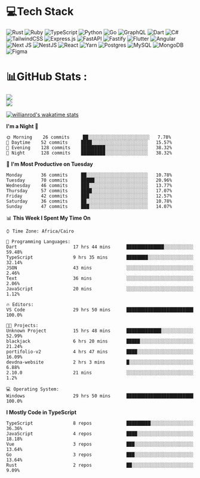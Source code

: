 # 💻Tech Stack

![Rust](https://img.shields.io/badge/rust-%23000000.svg?style=for-the-badge&logo=rust&logoColor=white) ![Ruby](https://img.shields.io/badge/ruby-%23CC342D.svg?style=for-the-badge&logo=ruby&logoColor=white) ![TypeScript](https://img.shields.io/badge/typescript-%23007ACC.svg?style=for-the-badge&logo=typescript&logoColor=white) ![Python](https://img.shields.io/badge/python-3670A0?style=for-the-badge&logo=python&logoColor=ffdd54) ![Go](https://img.shields.io/badge/go-%2300ADD8.svg?style=for-the-badge&logo=go&logoColor=white) ![GraphQL](https://img.shields.io/badge/-GraphQL-E10098?style=for-the-badge&logo=graphql&logoColor=white) ![Dart](https://img.shields.io/badge/dart-%230175C2.svg?style=for-the-badge&logo=dart&logoColor=white) ![C#](https://img.shields.io/badge/c%23-%23239120.svg?style=for-the-badge&logo=c-sharp&logoColor=white) ![TailwindCSS](https://img.shields.io/badge/tailwindcss-%2338B2AC.svg?style=for-the-badge&logo=tailwind-css&logoColor=white) ![Express.js](https://img.shields.io/badge/express.js-%23404d59.svg?style=for-the-badge&logo=express&logoColor=%2361DAFB) ![FastAPI](https://img.shields.io/badge/FastAPI-005571?style=for-the-badge&logo=fastapi) ![Fastify](https://img.shields.io/badge/fastify-%23000000.svg?style=for-the-badge&logo=fastify&logoColor=white) ![Flutter](https://img.shields.io/badge/Flutter-%2302569B.svg?style=for-the-badge&logo=Flutter&logoColor=white) ![Angular](https://img.shields.io/badge/angular-%23DD0031.svg?style=for-the-badge&logo=angular&logoColor=white) ![Next JS](https://img.shields.io/badge/Next-black?style=for-the-badge&logo=next.js&logoColor=white) ![NestJS](https://img.shields.io/badge/nestjs-%23E0234E.svg?style=for-the-badge&logo=nestjs&logoColor=white) ![React](https://img.shields.io/badge/react-%2320232a.svg?style=for-the-badge&logo=react&logoColor=%2361DAFB) ![Yarn](https://img.shields.io/badge/yarn-%232C8EBB.svg?style=for-the-badge&logo=yarn&logoColor=white) ![Postgres](https://img.shields.io/badge/postgres-%23316192.svg?style=for-the-badge&logo=postgresql&logoColor=white) ![MySQL](https://img.shields.io/badge/mysql-%2300f.svg?style=for-the-badge&logo=mysql&logoColor=white) ![MongoDB](https://img.shields.io/badge/MongoDB-%234ea94b.svg?style=for-the-badge&logo=mongodb&logoColor=white)     ![Figma](https://img.shields.io/badge/figma-%23F24E1E.svg?style=for-the-badge&logo=figma&logoColor=white)

# 📊GitHub Stats :

![](https://github-readme-stats.vercel.app/api?username=joetifa2003&theme=tokyonight&hide_border=false&include_all_commits=false&count_private=false)<br/>
![](https://github-readme-streak-stats.herokuapp.com/?user=joetifa2003&theme=tokyonight&hide_border=false)<br/>

[![willianrod's wakatime stats](https://github-readme-stats.vercel.app/api/wakatime?username=joetifa2003&layout=compact)](https://github.com/anuraghazra/github-readme-stats)
<!--START_SECTION:waka-->
**I'm a Night 🦉** 

```text
🌞 Morning    26 commits     ██░░░░░░░░░░░░░░░░░░░░░░░   7.78% 
🌆 Daytime    52 commits     ████░░░░░░░░░░░░░░░░░░░░░   15.57% 
🌃 Evening    128 commits    █████████░░░░░░░░░░░░░░░░   38.32% 
🌙 Night      128 commits    █████████░░░░░░░░░░░░░░░░   38.32%

```
📅 **I'm Most Productive on Tuesday** 

```text
Monday       36 commits     ██░░░░░░░░░░░░░░░░░░░░░░░   10.78% 
Tuesday      70 commits     █████░░░░░░░░░░░░░░░░░░░░   20.96% 
Wednesday    46 commits     ███░░░░░░░░░░░░░░░░░░░░░░   13.77% 
Thursday     57 commits     ████░░░░░░░░░░░░░░░░░░░░░   17.07% 
Friday       42 commits     ███░░░░░░░░░░░░░░░░░░░░░░   12.57% 
Saturday     36 commits     ██░░░░░░░░░░░░░░░░░░░░░░░   10.78% 
Sunday       47 commits     ███░░░░░░░░░░░░░░░░░░░░░░   14.07%

```


📊 **This Week I Spent My Time On** 

```text
⌚︎ Time Zone: Africa/Cairo

💬 Programming Languages: 
Dart                     17 hrs 44 mins      ██████████████░░░░░░░░░░░   59.48% 
TypeScript               9 hrs 35 mins       ████████░░░░░░░░░░░░░░░░░   32.14% 
JSON                     43 mins             ░░░░░░░░░░░░░░░░░░░░░░░░░   2.46% 
Text                     36 mins             ░░░░░░░░░░░░░░░░░░░░░░░░░   2.06% 
JavaScript               20 mins             ░░░░░░░░░░░░░░░░░░░░░░░░░   1.12%

🔥 Editors: 
VS Code                  29 hrs 50 mins      █████████████████████████   100.0%

🐱‍💻 Projects: 
Unknown Project          15 hrs 48 mins      █████████████░░░░░░░░░░░░   52.99% 
blackjack                6 hrs 20 mins       █████░░░░░░░░░░░░░░░░░░░░   21.24% 
portifolio-v2            4 hrs 47 mins       ████░░░░░░░░░░░░░░░░░░░░░   16.09% 
devdna-website           2 hrs 3 mins        █░░░░░░░░░░░░░░░░░░░░░░░░   6.88% 
2.10.0                   21 mins             ░░░░░░░░░░░░░░░░░░░░░░░░░   1.2%

💻 Operating System: 
Windows                  29 hrs 50 mins      █████████████████████████   100.0%

```

**I Mostly Code in TypeScript** 

```text
TypeScript               8 repos             █████████░░░░░░░░░░░░░░░░   36.36% 
JavaScript               4 repos             ████░░░░░░░░░░░░░░░░░░░░░   18.18% 
Vue                      3 repos             ███░░░░░░░░░░░░░░░░░░░░░░   13.64% 
Go                       3 repos             ███░░░░░░░░░░░░░░░░░░░░░░   13.64% 
Rust                     2 repos             ██░░░░░░░░░░░░░░░░░░░░░░░   9.09%

```



<!--END_SECTION:waka-->
